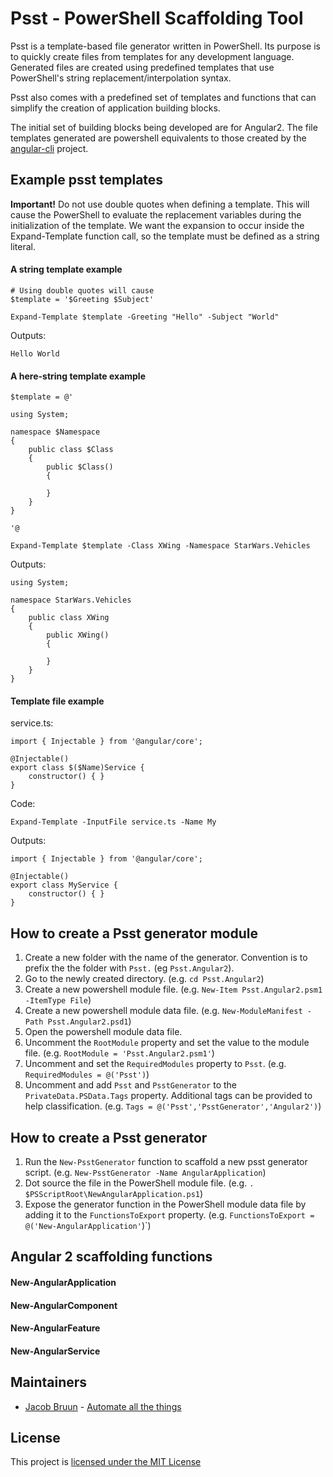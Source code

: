 # Psst - PowerShell Scaffolding Tool

Psst is a template-based file generator written in PowerShell.  Its purpose is to quickly 
create files from templates for any development language.  Generated files are created 
using predefined templates that use PowerShell's string replacement/interpolation syntax.

Psst also comes with a predefined set of templates and functions that can simplify the 
creation of application building blocks.

The initial set of building blocks being developed are for Angular2.  The file templates 
generated are powershell equivalents to those created by the 
[angular-cli](https://github.com/angular/angular-cli) project. 

## Example psst templates

**Important!** Do not use double quotes when defining a template. This will cause the PowerShell to 
evaluate the replacement variables during the initialization of the template. We want the expansion to 
occur inside the Expand-Template function call, so the template must be defined as a string literal.

#### A string template example 

    
    # Using double quotes will cause 
    $template = '$Greeting $Subject'

    Expand-Template $template -Greeting "Hello" -Subject "World"

Outputs:

    Hello World

#### A here-string template example

    $template = @'
        
    using System;

    namespace $Namespace
    {
        public class $Class 
        {
            public $Class() 
            {

            }
        }
    }

    '@

    Expand-Template $template -Class XWing -Namespace StarWars.Vehicles

Outputs:

    using System;
    
    namespace StarWars.Vehicles
    {
        public class XWing
        {
            public XWing()
            {

            }
        }
    }

#### Template file example

service.ts:

    import { Injectable } from '@angular/core';

    @Injectable()
    export class $($Name)Service {
        constructor() { }
    }

Code:

    Expand-Template -InputFile service.ts -Name My

Outputs:

    import { Injectable } from '@angular/core';

    @Injectable()
    export class MyService {
        constructor() { }
    }

## How to create a Psst generator module

1. Create a new folder with the name of the generator.  Convention is to prefix the the folder with `Psst.` (eg `Psst.Angular2`).
1. Go to the newly created directory. (e.g. `cd Psst.Angular2`)
1. Create a new powershell module file. (e.g. `New-Item Psst.Angular2.psm1 -ItemType File`)
1. Create a new powershell module data file. (e.g. `New-ModuleManifest -Path Psst.Angular2.psd1`)
1. Open the powershell module data file.
1. Uncomment the `RootModule` property and set the value to the module file. (e.g. `RootModule = 'Psst.Angular2.psm1'`)
1. Uncomment and set the `RequiredModules` property to `Psst`. (e.g. `RequiredModules = @('Psst')`)
1. Uncomment and add `Psst` and `PsstGenerator` to the `PrivateData.PSData.Tags` property.  Additional tags can be provided to help classification. (e.g. `Tags = @('Psst','PsstGenerator','Angular2')`)   

## How to create a Psst generator

1. Run the `New-PsstGenerator` function to scaffold a new psst generator script. (e.g. `New-PsstGenerator -Name AngularApplication`)
2. Dot source the file in the PowerShell module file. (e.g. `. $PSScriptRoot\NewAngularApplication.ps1`)
3. Expose the generator function in the PowerShell module data file by adding it to the `FunctionsToExport` property. (e.g. `FunctionsToExport = @('New-AngularApplication'`)`)

## Angular 2 scaffolding functions

#### New-AngularApplication

#### New-AngularComponent

#### New-AngularFeature

#### New-AngularService

## Maintainers

- [Jacob Bruun](https://github.com/cobster) - [Automate all the things](http://jacobbruun.com)

## License

This project is [licensed under the MIT License](LICENSE)
